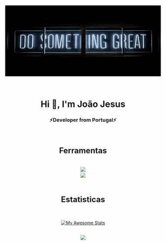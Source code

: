 [![MasterHead](1.jpg)](https://github.com/JoaoJesus1337/)

<br>
<h1 align="center">Hi 👋, I'm João Jesus</h1>
<h3 align="center">⚡️Developer from Portugal⚡️</h3>
<br>
<h2 align="center" style="font-size:25px">Ferramentas</h2>
<br>
<div align="center">
    <img src="https://skillicons.dev/icons?i=html,css,javascript,bootstrap,mysql,php,java" />
    <br>
    <img src="https://skillicons.dev/icons?i=vscode,visualstudio,androidstudio,ps,linux,github,stackoverflow" />
</div>
<br>
<h2 align="center" style="font-size:25px"> Estatisticas</h2>
<br>
<div align="center">

[![My Awesome Stats](https://awesome-github-stats.azurewebsites.net/user-stats/JoaoJesus1337?cardType=github&theme=tokyonight)](https://git.io/awesome-stats-card)

<br>

<img width="450px" src="https://github-readme-stats.vercel.app/api/top-langs/?username=JoaoJesus1337&layout=compact&theme=radical" />

</div>

